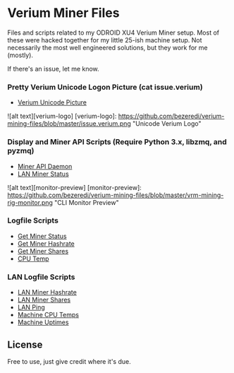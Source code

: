 Verium Miner Files
==================
Files and scripts related to my ODROID XU4 Verium Miner setup. Most of these
were hacked together for my little 25-ish machine setup. Not necessarily the
most well engineered solutions, but they work for me (mostly).

If there's an issue, let me know.

### Pretty Verium Unicode Logon Picture (cat issue.verium)
 * [Verium Unicode Picture](https://github.com/bezeredi/verium-mining-files/blob/master/issue.verium)

![alt text][verium-logo]
[verium-logo]: https://github.com/bezeredi/verium-mining-files/blob/master/issue.verium.png "Unicode Verium Logo"

### Display and Miner API Scripts (Require Python 3.x, libzmq, and pyzmq)
 * [Miner API Daemon](https://github.com/bezeredi/verium-mining-files/blob/master/miner-apid.py)
 * [LAN Miner Status](https://github.com/bezeredi/verium-mining-files/blob/master/cluster.py)

![alt text][monitor-preview]
[monitor-preview]: https://github.com/bezeredi/verium-mining-files/blob/master/vrm-mining-rig-monitor.png "CLI Monitor Preview"

### Logfile Scripts
 * [Get Miner Status](https://github.com/bezeredi/verium-mining-files/blob/master/is-mining.sh)
 * [Get Miner Hashrate](https://github.com/bezeredi/verium-mining-files/blob/master/hashrate.sh)
 * [Get Miner Shares](https://github.com/bezeredi/verium-mining-files/blob/master/shares.sh)
 * [CPU Temp](https://github.com/bezeredi/verium-mining-files/blob/master/cputemp.sh)

### LAN Logfile Scripts
 * [LAN Miner Hashrate](https://github.com/bezeredi/verium-mining-files/blob/master/chashrate.sh)
 * [LAN Miner Shares](https://github.com/bezeredi/verium-mining-files/blob/master/cshares.sh)
 * [LAN Ping](https://github.com/bezeredi/verium-mining-files/blob/master/cping.sh)
 * [Machine CPU Temps](https://github.com/bezeredi/verium-mining-files/blob/master/ctemp.sh)
 * [Machine Uptimes](https://github.com/bezeredi/verium-mining-files/blob/master/cuptime.sh)

License
-------
Free to use, just give credit where it's due.
